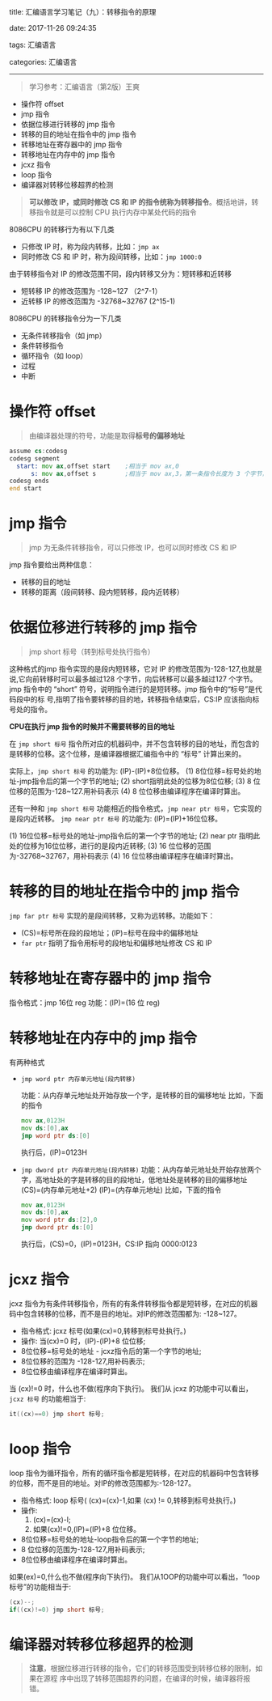title: 汇编语言学习笔记（九）：转移指令的原理

date: 2017-11-26 09:24:35

tags: 汇编语言

categories: 汇编语言


---


> 学习参考：汇编语言（第2版）王爽

 + 操作符 offset
 + jmp 指令
 + 依据位移进行转移的 jmp 指令
 + 转移的目的地址在指令中的 jmp 指令
 + 转移地址在寄存器中的 jmp 指令
 + 转移地址在内存中的 jmp 指令
 + jcxz 指令
 + loop 指令
 + 编译器对转移位移超界的检测

<!-- more -->

> **可以修改 IP，或同时修改 CS 和 IP 的指令统称为转移指令**。概括地讲，转移指令就是可以控制 CPU 执行内存中某处代码的指令

8086CPU 的转移行为有以下几类

 + 只修改 IP 时，称为段内转移，比如：`jmp ax`
 + 同时修改 CS 和 IP 时，称为段间转移，比如：`jmp 1000:0`
 

由于转移指令对 IP 的修改范围不同，段内转移又分为：短转移和近转移

 + 短转移 IP 的修改范围为 -128~127 （2^7-1）
 + 近转移 IP 的修改范围为 -32768~32767 (2^15-1)
 
8086CPU 的转移指令分为一下几类

 + 无条件转移指令（如 jmp）
 + 条件转移指令
 + 循环指令（如 loop）
 + 过程
 + 中断
 
# 操作符 offset

> 由编译器处理的符号，功能是取得**标号的偏移地址**

```asm
assume cs:codesg
codesg segment
  start: mov ax,offset start    ;相当于 mov ax,0
      s: mov ax,offset s        ;相当于 mov ax,3，第一条指令长度为 3 个字节，则 s 的偏移地址为 3
codesg ends
end start
```

# jmp 指令

> jmp 为无条件转移指令，可以只修改 IP，也可以同时修改 CS 和 IP

jmp 指令要给出两种信息：

 + 转移的目的地址
 + 转移的距离（段间转移、段内短转移，段内近转移）
 

# 依据位移进行转移的 jmp 指令

> jmp short 标号（转到标号处执行指令）

这种格式的jmp 指令实现的是段内短转移，它对 IP 的修改范围为-128-127,也就是说,它向前转移时可以最多越过128 个字节，向后转移可以最多越过127 个字节。jmp 指令中的 “short” 符号，说明指令进行的是短转移。jmp 指令中的“标号”是代码段中的标
号,指明了指令要转移的目的地，转移指令结束后，CS:IP 应该指向标号处的指令。

**CPU在执行 jmp 指令的时候并不需要转移的目的地址**

在 `jmp short 标号` 指令所对应的机器码中，并不包含转移的目的地址，而包含的是转移的位移。这个位移，是编译器根据汇编指令中的 “标号” 计算出来的。

实际上，`jmp short 标号` 的功能为: (IP)-(IP)+8位位移。
(1) 8位位移=标号处的地址-jmp指令后的第一个字节的地址;
(2) short指明此处的位移为8位位移;
(3) 8 位位移的范围为-128~127.用补码表示
(4) 8 位位移由编译程序在编译时算出。

还有一种和 `jmp short 标号` 功能相近的指令格式，`jmp near ptr 标号`，它实现的是段内近转移。
`jmp near ptr 标号` 的功能为: (IP)=(IP)+16位位移。

(1) 16位位移=标号处的地址-jmp指令后的第一个字节的地址;
(2) near ptr 指明此处的位移为16位位移，进行的是段内近转移;
(3) 16 位位移的范围为-32768~32767，用补码表示
(4) 16 位位移由编译程序在编译时算出。


# 转移的目的地址在指令中的 jmp 指令

`jmp far ptr 标号` 实现的是段间转移，又称为远转移。功能如下：

 + (CS)=标号所在段的段地址；(IP)=标号在段中的偏移地址
 + `far ptr` 指明了指令用标号的段地址和偏移地址修改 CS 和 IP
 

# 转移地址在寄存器中的 jmp 指令

指令格式：jmp 16位 reg
功能：(IP)=(16 位 reg)


# 转移地址在内存中的 jmp 指令 

有两种格式

 + `jmp word ptr 内存单元地址(段内转移)`
 
    功能：从内存单元地址处开始存放一个字，是转移的目的偏移地址
    比如，下面的指令
    ```asm
    mov ax,0123H
    mov ds:[0],ax
    jmp word ptr ds:[0]
    ```
    执行后，(IP)=0123H
    
 +  `jmp dword ptr 内存单元地址(段内转移)`
    功能：从内存单元地址处开始存放两个字，高地址处的字是转移的目的段地址，低地址处是转移的目的偏移地址
    (CS)=(内存单元地址+2)
    (IP)=(内存单元地址)
    比如，下面的指令
    ```asm
    mov ax,0123H
    mov ds:[0],ax
    mov word ptr ds:[2],0
    jmp dword ptr ds:[0]
    ```
    执行后，(CS)=0，(IP)=0123H，CS:IP 指向 0000:0123
    

# jcxz 指令

jcxz 指令为有条件转移指令，所有的有条件转移指令都是短转移，在对应的机器码中包含转移的位移，而不是目的地址。对IP的修改范围都为: -128~127。
 
 + 指令格式: jcxz 标号(如果(cx)=0,转移到标号处执行。)
 + 操作: 当(cx)=0 时，(IP)-(IP)+8 位位移;
 + 8位位移=标号处的地址 - jcxz指令后的第一个字节的地址;
 + 8位位移的范围为 -128-127,用补码表示;
 + 8位位移由编译程序在编译时算出。


当 (cx)!=0 时，什么也不做(程序向下执行)。
我们从 jcxz 的功能中可以看出，`jcxz 标号` 的功能相当于:
```c
it((cx)==0) jmp short 标号;
```

# loop 指令

loop 指令为循环指令，所有的循环指令都是短转移，在对应的机器码中包含转移的位移，而不是目的地址。对IP的修改范围都为:-128-127。

 + 指令格式: loop 标号( (cx)=(cx)-1,如果 (cx) != 0,转移到标号处执行。)
 + 操作:
    1. (cx)=(cx)-l;
    2. 如果(cx)!=0,(IP)=(IP)+8 位位移。
 + 8位位移=标号处的地址-loop指令后的第一个字节的地址;
 + 8 位位移的范围为-128-127,用补码表示;
 + 8位位移由编译程序在编译时算出。


如果(ex)=0,什么也不做(程序向下执行)。
我们从1OOP的功能中可以看出，“loop 标号”的功能相当于:
```c
(cx)--;
if((cx)!=0) jmp short 标号;
```



# 编译器对转移位移超界的检测

> **注意**，根据位移进行转移的指令，它们的转移范围受到转移位移的限制，如果在源程
序中出现了转移范围超界的问题，在编译的时候，编译器将报错。
